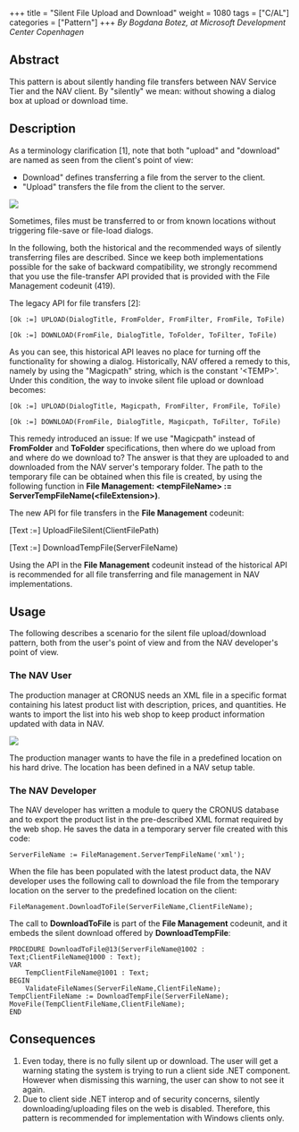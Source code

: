 +++
title = "Silent File Upload and Download"
weight = 1080
tags = ["C/AL"]
categories = ["Pattern"]
+++
_By Bogdana Botez, at Microsoft Development Center Copenhagen_

## Abstract 

This pattern is about silently handing file transfers between NAV Service Tier and the NAV client. By "silently" we mean: without showing a dialog box at upload or download time.

## Description

As a terminology clarification [1], note that both "upload" and "download" are named as seen from the client's point of view:

* Download" defines transferring a file from the server to the client.
* "Upload" transfers the file from the client to the server.

[![ ][image0]][anchor0]

Sometimes, files must be transferred to or from known locations without triggering file-save or file-load dialogs.

In the following, both the historical and the recommended ways of silently transferring files are described. Since we keep both implementations possible for the sake of backward compatibility, we strongly recommend that you use the file-transfer API provided that is provided with the File Management codeunit (419).

The legacy API for file transfers [2]:

```al
[Ok :=] UPLOAD(DialogTitle, FromFolder, FromFilter, FromFile, ToFile) 

[Ok :=] DOWNLOAD(FromFile, DialogTitle, ToFolder, ToFilter, ToFile)
```

As you can see, this historical API leaves no place for turning off the functionality for showing a dialog. Historically, NAV offered a remedy to this, namely by using the "Magicpath" string, which is the constant '<TEMP\>'. Under this condition, the way to invoke silent file upload or download becomes:

```al
[Ok :=] UPLOAD(DialogTitle, Magicpath, FromFilter, FromFile, ToFile) 

[Ok :=] DOWNLOAD(FromFile, DialogTitle, Magicpath, ToFilter, ToFile)
```

This remedy introduced an issue: If we use "Magicpath" instead of **FromFolder** and **ToFolder** specifications, then where do we upload from and where do we download to? The answer is that they are uploaded to and downloaded from the NAV server's temporary folder. The path to the temporary file can be obtained when this file is created, by using the following function in **File Management: <tempFileName\> := ServerTempFileName(<fileExtension\>)**.

The new API for file transfers in the **File Management** codeunit:

[Text :=] UploadFileSilent(ClientFilePath)

[Text :=] DownloadTempFile(ServerFileName)

Using the API in the **File Management** codeunit instead of the historical API is recommended for all file transferring and file management in NAV implementations.

## Usage

The following describes a scenario for the silent file upload/download pattern, both from the user's point of view and from the NAV developer's point of view.

### The NAV User

The production manager at CRONUS needs an XML file in a specific format containing his latest product list with description, prices, and quantities. He wants to import the list into his web shop to keep product information updated with data in NAV.

[![ ][image1]][anchor1]

The production manager wants to have the file in a predefined location on his hard drive. The location has been defined in a NAV setup table.

### The NAV Developer

The NAV developer has written a module to query the CRONUS database and to export the product list in the pre-described XML format required by the web shop. He saves the data in a temporary server file created with this code:

```al
ServerFileName := FileManagement.ServerTempFileName('xml');
```

When the file has been populated with the latest product data, the NAV developer uses the following call to download the file from the temporary location on the server to the predefined location on the client:

```al
FileManagement.DownloadToFile(ServerFileName,ClientFileName);
```

The call to **DownloadToFile** is part of the **File Management** codeunit, and it embeds the silent download offered by **DownloadTempFile**:

```al
PROCEDURE DownloadToFile@13(ServerFileName@1002 : Text;ClientFileName@1000 : Text);
VAR
    TempClientFileName@1001 : Text;
BEGIN
    ValidateFileNames(ServerFileName,ClientFileName); TempClientFileName := DownloadTempFile(ServerFileName); MoveFile(TempClientFileName,ClientFileName);
END
```

## Consequences

1. Even today, there is no fully silent up or download. The user will get a warning stating the system is trying to run a client side .NET component. However when dismissing this warning, the user can show to not see it again.
2. Due to client side .NET interop and of security concerns, silently downloading/uploading files on the web is disabled. Therefore, this pattern is recommended for implementation with Windows clients only.



[anchor0]: 8688.Silent-file-upload-and-download-NAV-design-pattern.png
[anchor1]: 6428.Silent-File-download-design-pattern.png


[image0]: 8688.Silent-file-upload-and-download-NAV-design-pattern.png
[image1]: 6428.Silent-File-download-design-pattern.png
